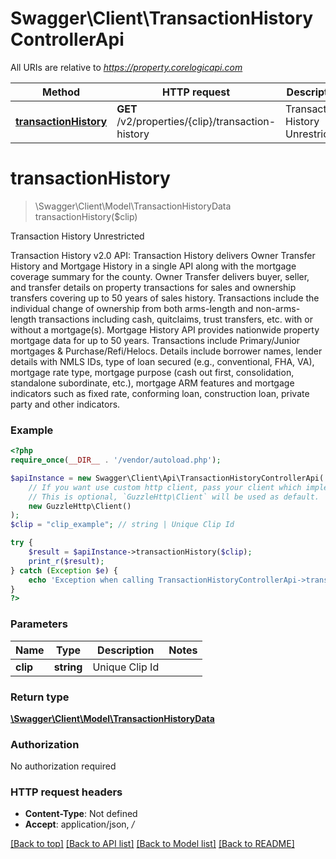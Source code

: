 # Swagger\Client\TransactionHistoryControllerApi

All URIs are relative to *https://property.corelogicapi.com*

Method | HTTP request | Description
------------- | ------------- | -------------
[**transactionHistory**](TransactionHistoryControllerApi.md#transactionhistory) | **GET** /v2/properties/{clip}/transaction-history | Transaction History Unrestricted

# **transactionHistory**
> \Swagger\Client\Model\TransactionHistoryData transactionHistory($clip)

Transaction History Unrestricted

Transaction History v2.0 API: Transaction History delivers Owner Transfer History and Mortgage History in a single API along with the mortgage coverage summary for the county.  Owner Transfer delivers buyer, seller, and transfer details on property transactions for sales and ownership transfers covering up to 50 years of sales history. Transactions include the individual change of ownership from both arms-length and non-arms-length transactions including cash, quitclaims, trust transfers, etc. with or without a mortgage(s). Mortgage History API provides nationwide property mortgage data for up to 50 years. Transactions include Primary/Junior mortgages & Purchase/Refi/Helocs. Details include borrower names, lender details with NMLS IDs, type of loan secured (e.g., conventional, FHA, VA), mortgage rate type, mortgage purpose (cash out first, consolidation, standalone subordinate, etc.), mortgage ARM features and mortgage indicators such as fixed rate, conforming loan, construction loan, private party and other indicators.

### Example
```php
<?php
require_once(__DIR__ . '/vendor/autoload.php');

$apiInstance = new Swagger\Client\Api\TransactionHistoryControllerApi(
    // If you want use custom http client, pass your client which implements `GuzzleHttp\ClientInterface`.
    // This is optional, `GuzzleHttp\Client` will be used as default.
    new GuzzleHttp\Client()
);
$clip = "clip_example"; // string | Unique Clip Id

try {
    $result = $apiInstance->transactionHistory($clip);
    print_r($result);
} catch (Exception $e) {
    echo 'Exception when calling TransactionHistoryControllerApi->transactionHistory: ', $e->getMessage(), PHP_EOL;
}
?>
```

### Parameters

Name | Type | Description  | Notes
------------- | ------------- | ------------- | -------------
 **clip** | **string**| Unique Clip Id |

### Return type

[**\Swagger\Client\Model\TransactionHistoryData**](../Model/TransactionHistoryData.md)

### Authorization

No authorization required

### HTTP request headers

 - **Content-Type**: Not defined
 - **Accept**: application/json, */*

[[Back to top]](#) [[Back to API list]](../../README.md#documentation-for-api-endpoints) [[Back to Model list]](../../README.md#documentation-for-models) [[Back to README]](../../README.md)

